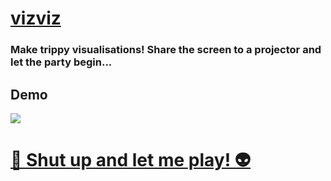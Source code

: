 # [vizviz](https://vizviz.netlify.app/)
### Make trippy visualisations! Share the screen to a projector and let the party begin...

## Demo
<a href="https://dai.ly/x7tsmpi"><img src="https://imgur.com/dRcLIRj.png"/></a>

# [👾 Shut up and let me play! 👽](https://vizviz.netlify.app/)
